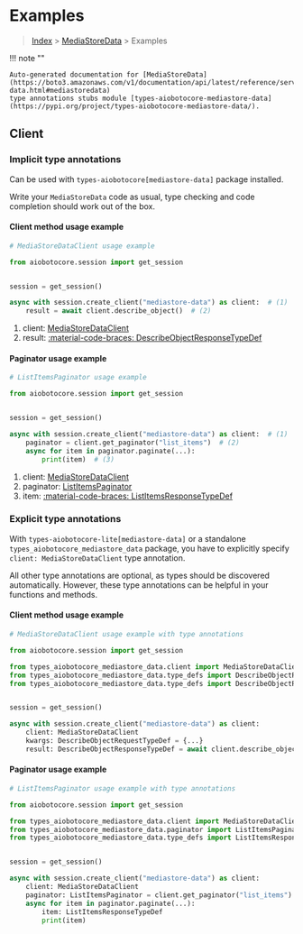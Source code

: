 # Examples

> [Index](../README.md) > [MediaStoreData](./README.md) > Examples

!!! note ""

    Auto-generated documentation for [MediaStoreData](https://boto3.amazonaws.com/v1/documentation/api/latest/reference/services/mediastore-data.html#mediastoredata)
    type annotations stubs module [types-aiobotocore-mediastore-data](https://pypi.org/project/types-aiobotocore-mediastore-data/).

## Client

### Implicit type annotations

Can be used with `types-aiobotocore[mediastore-data]` package installed.

Write your `MediaStoreData` code as usual,
type checking and code completion should work out of the box.



#### Client method usage example

```python
# MediaStoreDataClient usage example

from aiobotocore.session import get_session


session = get_session()

async with session.create_client("mediastore-data") as client:  # (1)
    result = await client.describe_object()  # (2)
```

1. client: [MediaStoreDataClient](./client.md)
2. result: [:material-code-braces: DescribeObjectResponseTypeDef](./type_defs.md#describeobjectresponsetypedef)



#### Paginator usage example

```python
# ListItemsPaginator usage example

from aiobotocore.session import get_session


session = get_session()

async with session.create_client("mediastore-data") as client:  # (1)
    paginator = client.get_paginator("list_items")  # (2)
    async for item in paginator.paginate(...):
        print(item)  # (3)
```

1. client: [MediaStoreDataClient](./client.md)
2. paginator: [ListItemsPaginator](./paginators.md#listitemspaginator)
3. item: [:material-code-braces: ListItemsResponseTypeDef](./type_defs.md#listitemsresponsetypedef)




### Explicit type annotations

With `types-aiobotocore-lite[mediastore-data]`
or a standalone `types_aiobotocore_mediastore_data` package, you have to explicitly specify
`client: MediaStoreDataClient` type annotation.

All other type annotations are optional, as types should be discovered automatically.
However, these type annotations can be helpful in your functions and methods.


#### Client method usage example

```python
# MediaStoreDataClient usage example with type annotations

from aiobotocore.session import get_session

from types_aiobotocore_mediastore_data.client import MediaStoreDataClient
from types_aiobotocore_mediastore_data.type_defs import DescribeObjectResponseTypeDef
from types_aiobotocore_mediastore_data.type_defs import DescribeObjectRequestTypeDef


session = get_session()

async with session.create_client("mediastore-data") as client:
    client: MediaStoreDataClient
    kwargs: DescribeObjectRequestTypeDef = {...}
    result: DescribeObjectResponseTypeDef = await client.describe_object(**kwargs)
```



#### Paginator usage example

```python
# ListItemsPaginator usage example with type annotations

from aiobotocore.session import get_session

from types_aiobotocore_mediastore_data.client import MediaStoreDataClient
from types_aiobotocore_mediastore_data.paginator import ListItemsPaginator
from types_aiobotocore_mediastore_data.type_defs import ListItemsResponseTypeDef


session = get_session()

async with session.create_client("mediastore-data") as client:
    client: MediaStoreDataClient
    paginator: ListItemsPaginator = client.get_paginator("list_items")
    async for item in paginator.paginate(...):
        item: ListItemsResponseTypeDef
        print(item)
```


